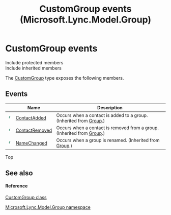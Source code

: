﻿---
title: CustomGroup events (Microsoft.Lync.Model.Group)
TOCTitle: CustomGroup events
ms:assetid: Events.T:Microsoft.Lync.Model.Group.CustomGroup_DI_3_UC_OCS14MrefLyncWPF
ms:mtpsurl: https://msdn.microsoft.com/en-us/library/microsoft.lync.model.group.customgroup_di_3_uc_ocs14mreflyncwpf_events(v=office.15)
ms:contentKeyID: 48601030
ms.date: 07/28/2014
mtps_version: v=office.15
---

# CustomGroup events

Include protected members  
Include inherited members  

The [CustomGroup](customgroup-class-microsoft-lync-model-group_2.md) type exposes the following members.

## Events

<table>
<thead>
<tr class="header">
<th> </th>
<th>Name</th>
<th>Description</th>
</tr>
</thead>
<tbody>
<tr class="odd">
<td><img src="images/JJ266306.pubevent(Office.15).gif" title="Public event" alt="Public event" /></td>
<td><a href="group-contactadded-event-microsoft-lync-model-group_2.md">ContactAdded</a></td>
<td>Occurs when a contact is added to a group. (Inherited from <a href="group-class-microsoft-lync-model-group_2.md">Group</a>.)</td>
</tr>
<tr class="even">
<td><img src="images/JJ266306.pubevent(Office.15).gif" title="Public event" alt="Public event" /></td>
<td><a href="group-contactremoved-event-microsoft-lync-model-group_2.md">ContactRemoved</a></td>
<td>Occurs when a contact is removed from a group. (Inherited from <a href="group-class-microsoft-lync-model-group_2.md">Group</a>.)</td>
</tr>
<tr class="odd">
<td><img src="images/JJ266306.pubevent(Office.15).gif" title="Public event" alt="Public event" /></td>
<td><a href="group-namechanged-event-microsoft-lync-model-group_2.md">NameChanged</a></td>
<td>Occurs when a group is renamed. (Inherited from <a href="group-class-microsoft-lync-model-group_2.md">Group</a>.)</td>
</tr>
</tbody>
</table>


Top

## See also

#### Reference

[CustomGroup class](customgroup-class-microsoft-lync-model-group_2.md)

[Microsoft.Lync.Model.Group namespace](microsoft-lync-model-group-namespace_2.md)

